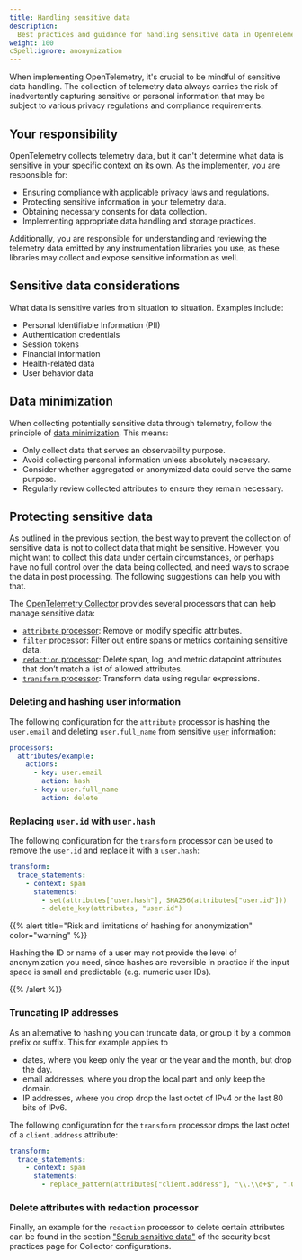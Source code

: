 ```yaml
---
title: Handling sensitive data
description:
  Best practices and guidance for handling sensitive data in OpenTelemetry
weight: 100
cSpell:ignore: anonymization
---
```


When implementing OpenTelemetry, it's crucial to be mindful of sensitive data
handling. The collection of telemetry data always carries the risk of
inadvertently capturing sensitive or personal information that may be subject to
various privacy regulations and compliance requirements.

## Your responsibility

OpenTelemetry collects telemetry data, but it can't determine what data is
sensitive in your specific context on its own. As the implementer, you are
responsible for:

- Ensuring compliance with applicable privacy laws and regulations.
- Protecting sensitive information in your telemetry data.
- Obtaining necessary consents for data collection.
- Implementing appropriate data handling and storage practices.

Additionally, you are responsible for understanding and reviewing the telemetry
data emitted by any instrumentation libraries you use, as these libraries may
collect and expose sensitive information as well.

## Sensitive data considerations

What data is sensitive varies from situation to situation. Examples include:

- Personal Identifiable Information (PII)
- Authentication credentials
- Session tokens
- Financial information
- Health-related data
- User behavior data

## Data minimization

When collecting potentially sensitive data through telemetry, follow the
principle of
[data minimization](https://en.wikipedia.org/wiki/Data_minimization). This
means:

- Only collect data that serves an observability purpose.
- Avoid collecting personal information unless absolutely necessary.
- Consider whether aggregated or anonymized data could serve the same purpose.
- Regularly review collected attributes to ensure they remain necessary.

## Protecting sensitive data

As outlined in the previous section, the best way to prevent the collection of
sensitive data is not to collect data that might be sensitive. However, you
might want to collect this data under certain circumstances, or perhaps have no
full control over the data being collected, and need ways to scrape the data in
post processing. The following suggestions can help you with that.

The [OpenTelemetry Collector](/docs/collector) provides several processors that
can help manage sensitive data:

- [`attribute` processor](https://github.com/open-telemetry/opentelemetry-collector-contrib/tree/main/processor/attributesprocessor):
  Remove or modify specific attributes.
- [`filter` processor](https://github.com/open-telemetry/opentelemetry-collector-contrib/tree/main/processor/filterprocessor):
  Filter out entire spans or metrics containing sensitive data.
- [`redaction` processor](https://github.com/open-telemetry/opentelemetry-collector-contrib/tree/main/processor/redactionprocessor):
  Delete span, log, and metric datapoint attributes that don’t match a list of
  allowed attributes.
- [`transform` processor](https://github.com/open-telemetry/opentelemetry-collector-contrib/tree/main/processor/transformprocessor):
  Transform data using regular expressions.

### Deleting and hashing user information

The following configuration for the `attribute` processor is hashing the
`user.email` and deleting `user.full_name` from sensitive
[`user`](/docs/specs/semconv/attributes-registry/user/#user-hash) information:

```yaml
processors:
  attributes/example:
    actions:
      - key: user.email
        action: hash
      - key: user.full_name
        action: delete
```

### Replacing `user.id` with `user.hash`

The following configuration for the `transform` processor can be used to remove the
`user.id` and replace it with a `user.hash`:

```yaml
transform:
  trace_statements:
    - context: span
      statements:
        - set(attributes["user.hash"], SHA256(attributes["user.id"]))
        - delete_key(attributes, "user.id")
```

{{% alert title="Risk and limitations of hashing for anonymization" color="warning" %}}

Hashing the ID or name of a user may not provide the level of anonymization you
need, since hashes are reversible in practice if the input space is small and
predictable (e.g. numeric user IDs).

{{% /alert %}}

### Truncating IP addresses

As an alternative to hashing you can truncate data, or group it by a common
prefix or suffix. This for example applies to

- dates, where you keep only the year or the year and the month, but drop the
  day.
- email addresses, where you drop the local part and only keep the domain.
- IP addresses, where you drop drop the last octet of IPv4 or the last 80 bits
  of IPv6.

The following configuration for the `transform` processor drops the last octet
of a `client.address` attribute:

```yaml
transform:
  trace_statements:
    - context: span
      statements:
        - replace_pattern(attributes["client.address"], "\\.\\d+$", ".0")
```

### Delete attributes with redaction processor

Finally, an example for the `redaction` processor to delete certain attributes
can be found in the section
["Scrub sensitive data"](/docs/security/config-best-practices/#scrub-sensitive-data)
of the security best practices page for Collector configurations.
